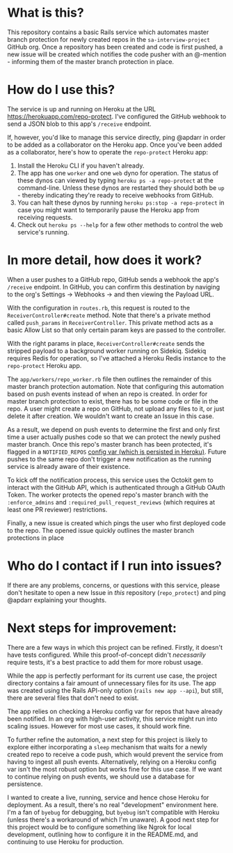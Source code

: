 # What is this? 

This repository contains a basic Rails service which automates master branch protection for newly created repos in the `sa-interview-project` GitHub org. Once a repository has been created and code is first pushed, a new issue will be created which notifies the code pusher with an @-mention - informing them of the master branch protection in place. 

# How do I use this?

The service is up and running on Heroku at the URL https://herokuapp.com/repo-protect. I've configured the GitHub webhook to send a JSON blob to this app's `/receive` endpoint. 

If, however, you'd like to manage this service directly, ping @apdarr in order to be added as a collaborator on the Heroku app. Once you've been added as a collaborator, here's how to operate the `repo-protect` Heroku app: 

1. Install the Heroku CLI if you haven't already.
2. The app has one `worker` and one `web` dyno for operation. The status of these dynos can viewed by typing `heroku ps -a repo-protect` at the command-line. Unless these dynos are restarted they should both be `up` - thereby indicating they're ready to receive webhooks from GitHub. 
3. You can halt these dynos by running `heroku ps:stop -a repo-protect` in case you might want to temporarily pause the Heroku app from receiving requests. 
4. Check out `heroku ps --help` for a few other methods to control the web service's running.

# In more detail, how does it work?

When a user pushes to a GitHub repo, GitHub sends a webhook the app's `/receive` endpoint. In GitHub, you can confirm this destination by naviging to the org's Settings -> Webhooks -> and then viewing the Payload URL. 

With the configuration in `routes.rb`, this request is routed to the `ReceiverController#create` method. Note that there's a private method called `push_params` in `ReceiverController`. This private method acts as a basic Allow List so that only certain param keys are passed to the controller. 

With the right params in place, `ReceiverController#create` sends the stripped payload to a background worker running on Sidekiq. Sidekiq requires Redis for operation, so I've attached a Heroku Redis instance to the `repo-protect` Heroku app. 

The `app/workers/repo_worker.rb` file then outlines the remainder of this master branch protection automation. Note that configuring this automation based on push events instead of when an repo is created. In order for master branch protection to exist, there has to be some code or file in the repo. A user might create a repo on GitHub, not upload any files to it, or just delete it after creation. We wouldn't want to create an Issue in this case. 

As a result, we depend on push events to determine the first and only first time a user actually pushes code so that we can protect the newly pushed master branch. Once this repo's master branch has been protected, it's flagged in a `NOTIFIED_REPOS` [config var (which is persisted in Heroku)](https://devcenter.heroku.com/articles/config-vars). Future pushes to the same repo don't trigger a new notification as the running service is already aware of their existence. 

To kick off the notification process, this service uses the Octokit gem to interact with the GitHub API, which is authenticated through a GitHub OAuth Token. The worker protects the opened repo's master branch with the `:enforce_admins` and `:required_pull_request_reviews` (which requires at least one PR reviewer) restrictions.

Finally, a new issue is created which pings the user who first deployed code to the repo. The opened issue quickly outlines the master branch protections in place 

# Who do I contact if I run into issues?

If there are any problems, concerns, or questions with this service, please don't hesitate to open a new Issue in _this_ repository (`repo_protect`) and ping @apdarr explaining your thoughts. 

# Next steps for improvement:

There are a few ways in which this project can be refined. Firstly, it doesn't have tests configured. While this proof-of-concept didn't _necessarily_ require tests, it's a best practice to add them for more robust usage. 

While the app is perfectly performant for its current use case, the project directory contains a fair amount of unnecessary files for its use. The app was created using the Rails API-only option (`rails new app --api`), but still, there are several files that don't need to exist. 

The app relies on checking a Heroku config var for repos that have already been notified. In an org with high-user activity, this service might run into scaling issues. However for most use cases, it should work fine. 

To further refine the automation, a next step for this project is likely to explore either incorporating a `sleep` mechanism that waits for a newly created repo to receive a code push, which would prevent the service from having to ingest all push events. Alternatively, relying on a Heroku config var isn't the most robust option but works fine for this use case. If we want to continue relying on push events, we should use a database for persistence.

I wanted to create a live, running, service and hence chose Heroku for deployment. As a result, there's no real "development" environment here. I'm a fan of `byebug` for debugging, but `byebug` isn't compatible with Heroku (unless there's a workaround of which I'm unaware). A good next step for this project would be to configure something like Ngrok for local development, outlining how to configure it in the README.md, and continuing to use Heroku for production.